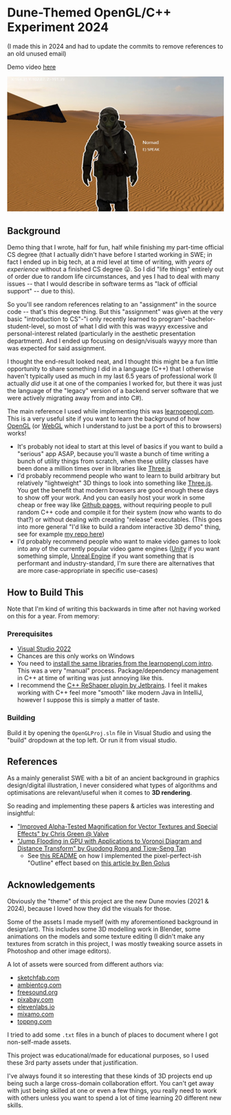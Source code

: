 # Dune-Themed OpenGL/C++ Experiment 2024

(I made this in 2024 and had to update the commits to remove references to an old unused email)

Demo video [here](https://youtu.be/mQCm1eSfVaM?si=vDtXalnGGEmv6kYr)

[![Screenshot of the demo video](./screenshot.png)](https://youtu.be/mQCm1eSfVaM?si=vDtXalnGGEmv6kYr)

## Background

Demo thing that I wrote, half for fun, half while finishing my part-time official CS degree (that I actually didn't have before I started working in SWE; in fact I ended up in big tech, at a mid level at time of writing, with _years of experience_ without a finished CS degree 😛. So I did "life things" entirely out of order due to random life circumstances, and yes I had to deal with many issues -- that I would describe in software terms as "lack of official support" -- due to this).

So you'll see random references relating to an "assignment" in the source code -- that's this degree thing. But this "assignment" was given at the very basic "introduction to CS"-"i only recently learned to program"-bachelor-student-level, so most of what I did with this was wayyy excessive and personal-interest related (particularly in the aesthetic presentation department). And I ended up focusing on design/visuals wayyy more than was expected for said assignment.

I thought the end-result looked neat, and I thought this might be a fun little opportunity to share something I did in a language (C++) that I otherwise haven't typically used as much in my last 6.5 years of professional work (I actually *did* use it at one of the companies I worked for, but there it was just the language of the "legacy" version of a backend server software that we were actively migrating away from and into C#).

The main reference I used while implementing this was [learnopengl.com](https://learnopengl.com/Introduction). This is a very useful site if you want to learn the background of how [OpenGL](https://en.wikipedia.org/wiki/OpenGL) (or [WebGL](https://developer.mozilla.org/en-US/docs/Web/API/WebGL_API) which I understand to just be a port of this to browsers) works!
- It's probably not ideal to start at this level of basics if you want to build a "serious" app ASAP, because you'll waste a bunch of time writing a bunch of utility things from scratch, when these utility classes have been done a million times over in libraries like [Three.js](https://threejs.org/manual/#en/creating-a-scene)
- I'd probably recommend people who want to learn to build arbitrary but relatively "lightweight" 3D things to look into something like [Three.js](https://threejs.org/manual/#en/creating-a-scene). You get the benefit that modern browsers are good enough these days to show off your work. And you can easily host your work in some cheap or free way like [Github pages](https://pages.github.com/), without requiring people to pull random C++ code and compile it for their system (now who wants to do that?) or without dealing with creating "release" executables. (This goes into more general "I'd like to build a random interactive 3D demo" thing, see for example [my repo here](https://github.com/parawanderer/personalsite2025))
- I'd probably recommend people who want to make video games to look into any of the currently popular video game engines ([Unity](https://en.wikipedia.org/wiki/Unity_(game_engine)) if you want something simple, [Unreal Engine](https://en.wikipedia.org/wiki/Unreal_Engine) if you want something that is performant and industry-standard, I'm sure there are alternatives that are more case-appropriate in specific use-cases)


## How to Build This

Note that I'm kind of writing this backwards in time after not having worked on this for a year. From memory:

### Prerequisites

- [Visual Studio 2022](https://visualstudio.microsoft.com/downloads/)
- Chances are this only works on Windows
- You need to [install the same libraries from the learnopengl.com intro](https://learnopengl.com/Getting-started/Creating-a-window). This was a very "manual" process. Package/dependency management in C++ at time of writing was just annoying like this.
- I recommend the [C++ ReShaper plugin by Jetbrains](https://www.jetbrains.com/resharper-cpp/). I feel it makes working with C++ feel more "smooth" like modern Java in IntelliJ, however I suppose this is simply a matter of taste.


### Building

Build it by opening the `OpenGLProj.sln` file in Visual Studio and using the "build" dropdown at the top left. Or run it from visual studio.

## References

As a mainly generalist SWE with a bit of an ancient background in graphics design/digital illustration, I never considered what types of algorithms and optimisations are relevant/useful when it comes to **3D rendering**.

So reading and implementing these papers & articles was interesting and insightful:

- ["Improved Alpha-Tested Magnification for Vector Textures and Special Effects" by Chris Green @ Valve](https://dl.acm.org/doi/10.1145/1281500.1281665)
- ["Jump Flooding in GPU with Applications to Voronoi Diagram and Distance Transform" by Guodong Rong and Tiow-Seng Tan](https://doi.org/10.1145/1111411.1111431)
    - See [this README](./OpenGLProj/resources/doc/distance_field_postprocessor/README.md) on how I implemented the pixel-perfect-ish "Outline" effect based on [this article by Ben Golus](https://bgolus.medium.com/the-quest-for-very-wide-outlines-ba82ed442cd9)


## Acknowledgements

Obviously the "theme" of this project are the new Dune movies (2021 & 2024), because I loved how they did the visuals for those.

Some of the assets I made myself (with my aforementioned background in design/art). This includes some 3D modelling work in Blender, some animations on the models and some texture editing (I didn't make any textures from scratch in this project, I was mostly tweaking source assets in Photoshop and other image editors).

A lot of assets were sourced from different authors via:

- [sketchfab.com](https://sketchfab.com/)
- [ambientcg.com](ambientcg.com)
- [freesound.org](https://freesound.org)
- [pixabay.com](https://pixabay.com/sound-effects)
- [elevenlabs.io](https://elevenlabs.io/)
- [mixamo.com](https://www.mixamo.com/)
- [toppng.com](https://toppng.com)

I tried to add some `.txt` files in a bunch of places to document where I got non-self-made assets.

This project was educational/made for educational purposes, so I used these 3rd party assets under that justification.

I've always found it so interesting that these kinds of 3D projects end up being such a large cross-domain collaboration effort. You can't get away with just being skilled at one or even a few things, you really need to work with others unless you want to spend a lot of time learning 20 different new skills.